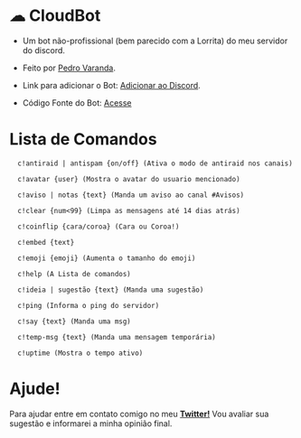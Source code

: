 # ☁ CloudBot
   - Um bot não-profissional (bem parecido com a Lorrita) do meu servidor do discord.
   
   - Feito por [Pedro Varanda](https://twitter.com/pedrocvaranda).
   
   - Link para adicionar o Bot: [Adicionar ao Discord](https://discord.com/api/oauth2/authorize?client_id=775822211972857887&permissions=8&scope=bot).

   - Código Fonte do Bot: [Acesse](https://github.com/pedrocvaranda/CloudBot)

# Lista de Comandos
      c!antiraid | antispam {on/off} (Ativa o modo de antiraid nos canais)

      c!avatar {user} (Mostra o avatar do usuario mencionado)

      c!aviso | notas {text} (Manda um aviso ao canal #Avisos)

      c!clear {num<99} (Limpa as mensagens até 14 dias atrás)

      c!coinflip {cara/coroa} (Cara ou Coroa!)

      c!embed {text}

      c!emoji {emoji} (Aumenta o tamanho do emoji)

      c!help (A Lista de comandos)

      c!ideia | sugestão {text} (Manda uma sugestão)

      c!ping (Informa o ping do servidor)

      c!say {text} (Manda uma msg)

      c!temp-msg {text} (Manda uma mensagem temporária)

      c!uptime (Mostra o tempo ativo)
      
# Ajude!
   Para ajudar entre em contato comigo no meu [**Twitter!**](https://twitter.com/pedrocvaranda) Vou avaliar sua sugestão e informarei a minha opinião final.
